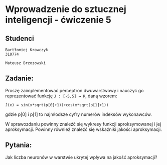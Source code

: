 # Wprowadzenie do sztucznej inteligencji - ćwiczenie 5

## Studenci

```
Bartłomiej Krawczyk
310774
```
```
Mateusz Brzozowski
```

## Zadanie:

Proszę zaimplementować perceptron dwuwarstwowy i nauczyć go reprezentować funkcję `J : [-5,5] → R`, daną wzorem:
```
J(x) = sin(x*sqrt(p[0]+1))+cos(x*sqrt(p[1]+1))
```
gdzie p[0] i p[1] to najmłodsze cyfry numerów indeksów wykonawców.


W sprawozdaniu powinny znaleźć się wykresy funkcji aproksymowanej i jej aproksymacji. Powinny również znaleźć się wskaźniki jakości aproksymacji.

## Pytania:

Jak liczba neuronów w warstwie ukrytej wpływa na jakość aproksymacji?
